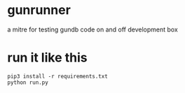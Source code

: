 # gunrunner
a mitre for testing gundb code on and off development box

# run it like this

```Shell
pip3 install -r requirements.txt
python run.py
```

